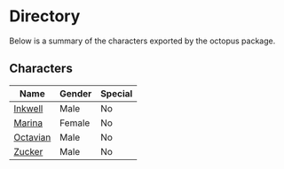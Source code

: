 # Directory
Below is a summary of the characters exported by the octopus package.
## Characters
|Name|Gender|Special|
|---|---|---|
|[Inkwell](./character/octopus/inkwell.go)|Male|No|
|[Marina](./character/octopus/marina.go)|Female|No|
|[Octavian](./character/octopus/octavian.go)|Male|No|
|[Zucker](./character/octopus/zucker.go)|Male|No|
